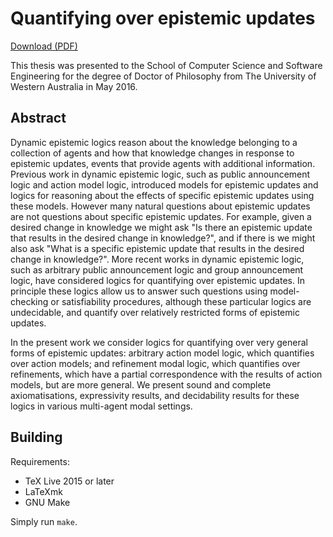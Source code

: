 Quantifying over epistemic updates
==================================

[Download (PDF)](https://github.com/jameshales/phd-thesis/releases/tag/final)

This thesis was presented to the School of Computer Science and Software
Engineering for the degree of Doctor of Philosophy from The University of
Western Australia in May 2016.

Abstract
--------

Dynamic epistemic logics reason about the knowledge belonging to a collection
of agents and how that knowledge changes in response to epistemic updates,
events that provide agents with additional information.  Previous work in
dynamic epistemic logic, such as public announcement logic and action model
logic, introduced models for epistemic updates and logics for reasoning about
the effects of specific epistemic updates using these models.  However many
natural questions about epistemic updates are not questions about specific
epistemic updates.  For example, given a desired change in knowledge we might
ask "Is there an epistemic update that results in the desired change in
knowledge?", and if there is we might also ask "What is a specific epistemic
update that results in the desired change in knowledge?".  More recent works in
dynamic epistemic logic, such as arbitrary public announcement logic and group
announcement logic, have considered logics for quantifying over epistemic
updates. In principle these logics allow us to answer such questions using
model-checking or satisfiability procedures, although these particular logics
are undecidable, and quantify over relatively restricted forms of epistemic
updates.

In the present work we consider logics for quantifying over very general forms
of epistemic updates: arbitrary action model logic, which quantifies over
action models; and refinement modal logic, which quantifies over refinements,
which have a partial correspondence with the results of action models, but are
more general.  We present sound and complete axiomatisations, expressivity
results, and decidability results for these logics in various multi-agent modal
settings.

Building
--------

Requirements:

- TeX Live 2015 or later
- LaTeXmk
- GNU Make

Simply run `make`.
